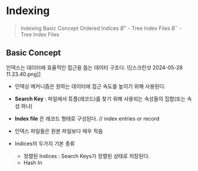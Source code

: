 # Indexing
> Indexing Basic Concept
> Ordered Indices
> $B^{+}$ - Tree Index Files
> $B^{-}$ - Tree Index Files 


## Basic Concept
인덱스는 데이터에 효율적인 접근을 돕는 데이터 구조다.
![[스크린샷 2024-05-28 11.23.40.png]]


- 인덱싱 메커니즘은 원하는 데이터에 접근 속도를 높이기 위해 사용된다.

- __Search Key__ : 파일에서 튜플(레코드)를 찾기 위해 사용되는 속성들의 집합(또는 속성 하나)

- __Index file__ 은 레코드 형태로 구성된다. // index entries or record

- 인덱스 파일들은 원본 파일보다 매우 작음

- Indices의 두가지 기본 종류
	- 정렬된 Indices : Search Keys가 정렬된 상태로 저장된다.
	- Hash In



